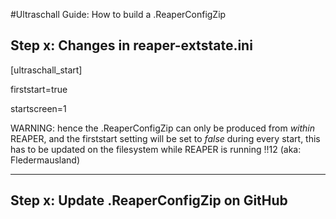 #Ultraschall Guide: How to build a .ReaperConfigZip

## Step x: Changes in reaper-extstate.ini

[ultraschall_start]

firststart=true

startscreen=1

WARNING: hence the .ReaperConfigZip can only be produced from *within* REAPER, and the firststart setting will be set to *false* during every start, this has to be updated on the filesystem while REAPER is running !!12 (aka: Fledermausland)

---
## Step x: Update .ReaperConfigZip on GitHub

